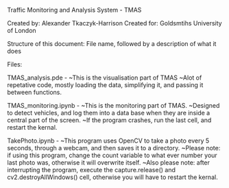 Traffic Monitoring and Analysis System - TMAS

Created by:  Alexander Tkaczyk-Harrison
Created for: Goldsmtihs University of London

Structure of this document: File name, followed by a description of what it does

Files:

TMAS_analysis.pde -
~This is the visualisation part of TMAS
~Alot of repetative code, mostly loading the data, simplifying it, and passing it between functions. 

TMAS_monitoring.ipynb - 
~This is the monitoring part of TMAS. 
~Designed to detect vehicles, and log them into a data base when they are inside a central part
of the screen. 
~If the program crashes, run the last cell, and restart the kernal.

TakePhoto.ipynb - 
~This program uses OpenCV to take a photo every 5 seconds, through a webcam, and then saves it to a directory.
~Please note: if using this program, change the count variable to what ever number your last photo was, otherwise it will overwrite itself. 
~Also please note: after interrupting the program, execute the capture.release() and cv2.destroyAllWindows() cell, otherwise you will have to restart the kernal. 

